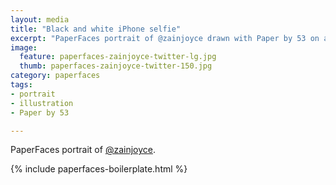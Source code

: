 ```yaml
---
layout: media
title: "Black and white iPhone selfie"
excerpt: "PaperFaces portrait of @zainjoyce drawn with Paper by 53 on an iPad."
image: 
  feature: paperfaces-zainjoyce-twitter-lg.jpg
  thumb: paperfaces-zainjoyce-twitter-150.jpg
category: paperfaces
tags: 
- portrait
- illustration
- Paper by 53

---
```


PaperFaces portrait of [@zainjoyce](http://twitter.com/zainjoyce).

{% include paperfaces-boilerplate.html %}